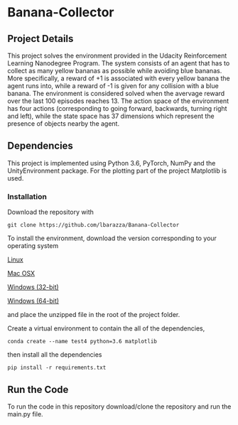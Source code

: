 # Banana-Collector

## Project Details
This project solves the environment provided in the Udacity Reinforcement Learning Nanodegree Program. The system consists of an agent that has to collect as many yellow bananas as possible while avoiding blue bananas. More specifically, a reward of +1 is associated with every yellow banana the agent runs into, while a reward of -1 is given for any collision with a blue banana. The environment is considered solved when the avervage reward over the last 100 episodes reaches 13.
The action space of the environment has four actions (corresponding to going forward, backwards, turning right and left), while the state space has 37 dimensions which represent the presence of objects nearby the agent.

## Dependencies
This project is implemented using Python 3.6, PyTorch, NumPy and the UnityEnvironment package. For the plotting part of the project Matplotlib is used.
### Installation
Download the repository with

```
git clone https://github.com/lbarazza/Banana-Collector
```

To install the environment, download the version corresponding to your operating system

[Linux](https://s3-us-west-1.amazonaws.com/udacity-drlnd/P1/Banana/Banana_Linux.zip)

[Mac OSX](https://s3-us-west-1.amazonaws.com/udacity-drlnd/P1/Banana/Banana.app.zip)

[Windows (32-bit)](https://s3-us-west-1.amazonaws.com/udacity-drlnd/P1/Banana/Banana_Windows_x86.zip)

[Windows (64-bit)](https://s3-us-west-1.amazonaws.com/udacity-drlnd/P1/Banana/Banana_Windows_x86_64.zip)

and place the unzipped file in the root of the project folder.

Create a virtual environment to contain the all of the dependencies,

```
conda create --name test4 python=3.6 matplotlib
```

then install all the dependencies

```
pip install -r requirements.txt
```

## Run the Code
To run the code in this repository download/clone the repository and run the main.py file.
